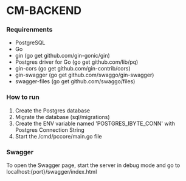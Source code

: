 # CM-BACKEND

### Requirenments
- PostgreSQL
- Go
- gin (go get github.com/gin-gonic/gin)
- Postgres driver for Go (go get github.com/lib/pq)
- gin-cors (go get github.com/gin-contrib/cors)
- gin-swagger (go get github.com/swaggo/gin-swagger)
- swagger-files (go get github.com/swaggo/files)

### How to run

1. Create the Postgres database
2. Migrate the database (sql/migrations)
3. Create the ENV variable named 'POSTGRES_IBYTE_CONN' with Postgres Connection String
4. Start the /cmd/pccore/main.go file

### Swagger
To open the Swagger page, start the server in debug mode and go to localhost:{port}/swagger/index.html